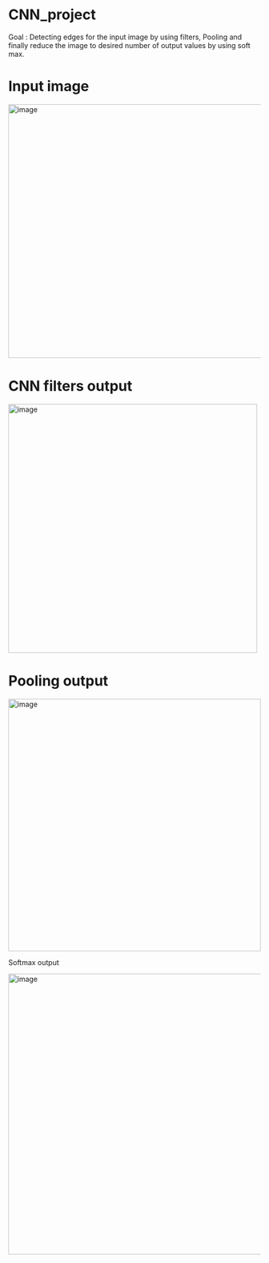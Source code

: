 # CNN_project

Goal : Detecting edges for the input image by using filters, Pooling and finally reduce the image to desired number of output values by using soft max.

# Input image

<img width="507" alt="image" src="https://user-images.githubusercontent.com/72153725/216839515-2f84db3b-b7c8-40a9-9f76-571310f3f910.png">

# CNN filters output

<img width="497" alt="image" src="https://user-images.githubusercontent.com/72153725/216839557-5be39b36-5400-43bd-bbc5-f84c4a96e811.png">

# Pooling output

<img width="504" alt="image" src="https://user-images.githubusercontent.com/72153725/216839572-12e99a65-d490-4e6b-8117-6fd486f2ff87.png">

Softmax output

<img width="561" alt="image" src="https://user-images.githubusercontent.com/72153725/216839857-91fbd885-031c-44ac-94b1-c4f3444c6b13.png">
